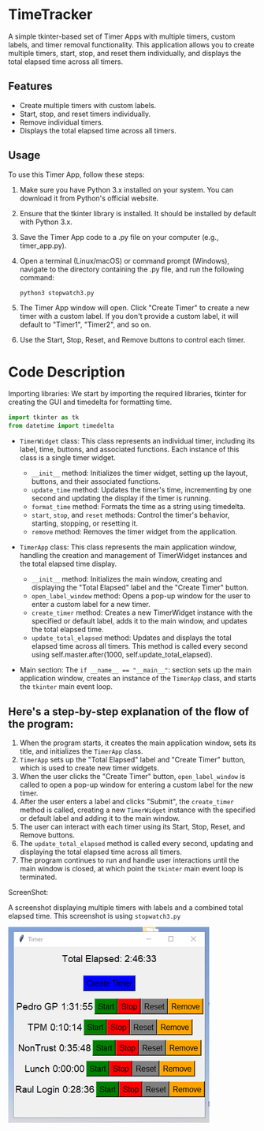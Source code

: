 # TimeTracker
A simple tkinter-based set of Timer Apps with multiple timers, custom labels, and timer removal functionality. This application allows you to create multiple timers, start, stop, and reset them individually, and displays the total elapsed time across all timers.


## Features
- Create multiple timers with custom labels.
- Start, stop, and reset timers individually.
- Remove individual timers.
- Displays the total elapsed time across all timers.

## Usage
To use this Timer App, follow these steps:

1. Make sure you have Python 3.x installed on your system. You can download it from Python's official website.
1. Ensure that the tkinter library is installed. It should be installed by default with Python 3.x.
1. Save the Timer App code to a .py file on your computer (e.g., timer_app.py).
1. Open a terminal (Linux/macOS) or command prompt (Windows), navigate to the directory containing the .py file, and run the following command:
    ```bash
    python3 stopwatch3.py
    ```

1. The Timer App window will open. Click "Create Timer" to create a new timer with a custom label. If you don't provide a custom label, it will default to "Timer1", "Timer2", and so on.
1. Use the Start, Stop, Reset, and Remove buttons to control each timer.

# Code Description

Importing libraries: We start by importing the required libraries, tkinter for creating the GUI and timedelta for formatting time.

```python
import tkinter as tk
from datetime import timedelta
```

- ```TimerWidget``` class: This class represents an individual timer, including its label, time, buttons, and associated functions. Each instance of this class is a single timer widget.

    - ```__init__``` method: Initializes the timer widget, setting up the layout, buttons, and their associated functions.
    - ```update_time``` method: Updates the timer's time, incrementing by one second and updating the display if the timer is running.
    - ```format_time``` method: Formats the time as a string using timedelta.
    - ```start```, ```stop```, and ```reset``` methods: Control the timer's behavior, starting, stopping, or resetting it.
    - ```remove``` method: Removes the timer widget from the application.


- ```TimerApp``` class: This class represents the main application window, handling the creation and management of TimerWidget instances and the total elapsed time display.

    - ```__init__``` method: Initializes the main window, creating and displaying the "Total Elapsed" label and the "Create Timer" button.
    - ```open_label_window``` method: Opens a pop-up window for the user to enter a custom label for a new timer.
    - ```create_timer``` method: Creates a new TimerWidget instance with the specified or default label, adds it to the main window, and updates the total elapsed time.
    - ```update_total_elapsed``` method: Updates and displays the total elapsed time across all timers. This method is called every second using self.master.after(1000, self.update_total_elapsed).


- Main section: The ```if __name__ == "__main__"```: section sets up the main application window, creates an instance of the ```TimerApp``` class, and starts the ```tkinter``` main event loop.

## Here's a step-by-step explanation of the flow of the program:

1. When the program starts, it creates the main application window, sets its title, and initializes the ```TimerApp``` class.
1. ```TimerApp``` sets up the "Total Elapsed" label and "Create Timer" button, which is used to create new timer widgets.
1. When the user clicks the "Create Timer" button, ```open_label_window``` is called to open a pop-up window for entering a custom label for the new timer.
1. After the user enters a label and clicks "Submit", the ```create_timer``` method is called, creating a new ```TimerWidget``` instance with the specified or default label and adding it to the main window.
1. The user can interact with each timer using its Start, Stop, Reset, and Remove buttons.
1. The ```update_total_elapsed``` method is called every second, updating and displaying the total elapsed time across all timers.
1. The program continues to run and handle user interactions until the main window is closed, at which point the ```tkinter``` main event loop is terminated.

ScreenShot:

A screenshot displaying multiple timers with labels and a combined total elapsed time. This screenshot is using ```stopwatch3.py```

![Screenshot](./TimeTracker/Screenshot.png)